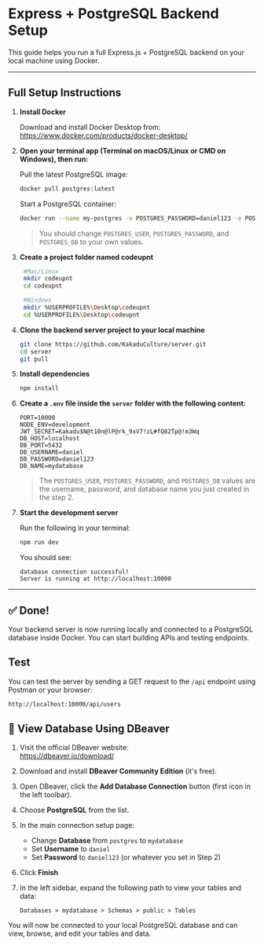 # Express + PostgreSQL Backend Setup

This guide helps you run a full Express.js + PostgreSQL backend on your local machine using Docker.

---

## Full Setup Instructions

1. **Install Docker**

   Download and install Docker Desktop from:  
   https://www.docker.com/products/docker-desktop/

2. **Open your terminal app (Terminal on macOS/Linux or CMD on Windows), then run:**

   Pull the latest PostgreSQL image:
   ```bash
   docker pull postgres:latest
   ```

   Start a PostgreSQL container:
   ```bash
   docker run --name my-postgres -e POSTGRES_PASSWORD=daniel123 -e POSTGRES_USER=daniel -e POSTGRES_DB=mydatabase -p 5432:5432 -v postgres-data:/var/lib/postgresql/data -d postgres:latest
   ```
   
   > You should change `POSTGRES_USER`, `POSTGRES_PASSWORD`, and `POSTGRES_DB` to your own values.

3. **Create a project folder named codeupnt**
   ```bash
    #Mac/Linux
    mkdir codeupnt
    cd codeupnt
   
    #Windows
    mkdir %USERPROFILE%\Desktop\codeupnt
    cd %USERPROFILE%\Desktop\codeupnt
    ```

3. **Clone the backend server project to your local machine**

   ```bash
   git clone https://github.com/KakaduCulture/server.git
   cd server
   git pull
   ```

4. **Install dependencies**

   ```bash
   npm install
   ```

5. **Create a `.env` file inside the `server` folder with the following content:**

   ```env
   PORT=10000
   NODE_ENV=development
   JWT_SECRET=Kakadu$N@t10n@lP@rk_9xV7!zL#fQ82Tp@!m3Wq
   DB_HOST=localhost
   DB_PORT=5432
   DB_USERNAME=daniel
   DB_PASSWORD=daniel123
   DB_NAME=mydatabase
   ```
   > The `POSTGRES_USER`, `POSTGRES_PASSWORD`, and `POSTGRES_DB` values are the username, password, and database name you just created in the step 2.

6. **Start the development server**

   Run the following in your terminal:

   ```bash
   npm run dev
   ```

   You should see:

   ```
   database connection successful!
   Server is running at http://localhost:10000
   ```

---

## ✅ Done!

Your backend server is now running locally and connected to a PostgreSQL database inside Docker. You can start building APIs and testing endpoints.


## Test
You can test the server by sending a GET request to the `/api` endpoint using Postman or your browser:

```bash
http://localhost:10000/api/users
```

## 🐘 View Database Using DBeaver

1. Visit the official DBeaver website:  
   https://dbeaver.io/download/

2. Download and install **DBeaver Community Edition** (it's free).

3. Open DBeaver, click the **Add Database Connection** button (first icon in the left toolbar).

4. Choose **PostgreSQL** from the list.

5. In the main connection setup page:
   - Change **Database** from `postgres` to `mydatabase`
   - Set **Username** to `daniel`
   - Set **Password** to `daniel123` (or whatever you set in Step 2)

6. Click **Finish**

7. In the left sidebar, expand the following path to view your tables and data:

   ```
   Databases > mydatabase > Schemas > public > Tables
   ```

You will now be connected to your local PostgreSQL database and can view, browse, and edit your tables and data.